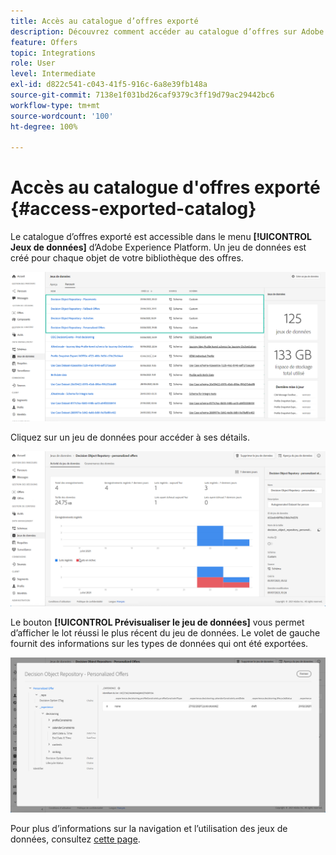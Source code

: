 ```yaml
---
title: Accès au catalogue d’offres exporté
description: Découvrez comment accéder au catalogue d’offres sur Adobe Experience Platform une fois qu’il a été exporté.
feature: Offers
topic: Integrations
role: User
level: Intermediate
exl-id: d822c541-c043-41f5-916c-6a8e39fb148a
source-git-commit: 7138e1f031bd26caf9379c3ff19d79ac29442bc6
workflow-type: tm+mt
source-wordcount: '100'
ht-degree: 100%

---
```


# Accès au catalogue d&#39;offres exporté {#access-exported-catalog}

Le catalogue d’offres exporté est accessible dans le menu **[!UICONTROL Jeux de données]** d’Adobe Experience Platform. Un jeu de données est créé pour chaque objet de votre bibliothèque des offres.

![](../../assets/datasets-list.png)

Cliquez sur un jeu de données pour accéder à ses détails.

![](../../assets/dataset-activity.png)

Le bouton **[!UICONTROL Prévisualiser le jeu de données]** vous permet d’afficher le lot réussi le plus récent du jeu de données. Le volet de gauche fournit des informations sur les types de données qui ont été exportées.

![](../../assets/dataset-preview.png)

Pour plus d’informations sur la navigation et l’utilisation des jeux de données, consultez [cette page](../../get-started-datasets.md).

